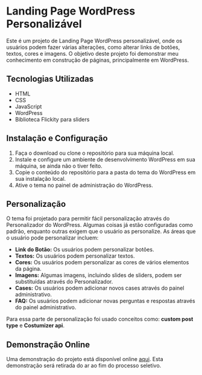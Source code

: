 # Landing Page WordPress Personalizável

Este é um projeto de Landing Page WordPress personalizável, onde os usuários podem fazer várias alterações, como alterar links de botões, textos, cores e imagens. O objetivo deste projeto foi demonstrar meu conhecimento em construção de páginas, principalmente em WordPress.

## Tecnologias Utilizadas

- HTML
- CSS
- JavaScript
- WordPress
- Biblioteca Flickity para sliders

## Instalação e Configuração

1. Faça o download ou clone o repositório para sua máquina local.
2. Instale e configure um ambiente de desenvolvimento WordPress em sua máquina, se ainda não o tiver feito.
3. Copie o conteúdo do repositório para a pasta do tema do WordPress em sua instalação local.
4. Ative o tema no painel de administração do WordPress.

## Personalização

O tema foi projetado para permitir fácil personalização através do Personalizador do WordPress. Algumas coisas já estão configuradas como padrão, enquanto outras exigem que o usuário as personalize. As áreas que o usuário pode personalizar incluem:

- **Link do Botão:** Os usuários podem personalizar botões.
- **Textos:** Os usuários podem personalizar textos.
- **Cores:** Os usuários podem personalizar as cores de vários elementos da página.
- **Imagens:** Algumas imagens, incluindo slides de sliders, podem ser substituídas através do Personalizador.
- **Cases:** Os usuários podem adicionar novos cases através do painel administrativo.
- **FAQ:** Os usuários podem adicionar novas perguntas e respostas através do painel administrativo.

Para essa parte de personalização foi usado conceitos como: **custom post type** e **Costumizer api**.

## Demonstração Online

Uma demonstração do projeto está disponível online [aqui](https://salonome.debriefingpro.com.br/). Esta demonstração será retirada do ar ao fim do processo seletivo.